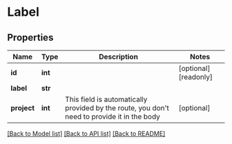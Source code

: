# Label

## Properties
Name | Type | Description | Notes
------------ | ------------- | ------------- | -------------
**id** | **int** |  | [optional] [readonly] 
**label** | **str** |  | 
**project** | **int** | This field is automatically provided by the route, you don&#39;t need to provide it in the body | [optional] 

[[Back to Model list]](../README.md#documentation-for-models) [[Back to API list]](../README.md#documentation-for-api-endpoints) [[Back to README]](../README.md)


